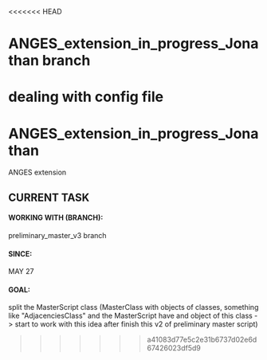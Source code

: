 <<<<<<< HEAD
# ANGES_extension_in_progress_Jonathan branch
dealing with config file
=======
# ANGES_extension_in_progress_Jonathan
ANGES extension 


## CURRENT TASK
#### WORKING WITH (BRANCH): 
preliminary_master_v3 branch 
#### SINCE: 
MAY 27
#### GOAL: 
split the MasterScript class (MasterClass with objects of classes, something like "AdjacenciesClass" and the MasterScript have and object of this class -> start to work with this idea after finish this v2 of preliminary master script)
>>>>>>> a41083d77e5c2e31b6737d02e6d67426023df5d9
